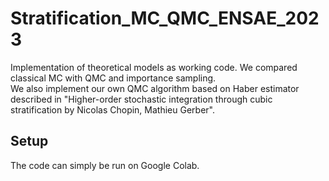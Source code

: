 # Stratification_MC_QMC_ENSAE_2023
Implementation of theoretical models as working code. We compared classical MC with QMC and importance sampling.  
We also implement our own QMC algorithm based on Haber estimator described in "Higher-order stochastic integration through cubic stratification by Nicolas Chopin, Mathieu Gerber".

## Setup

The code can simply be run on Google Colab.



